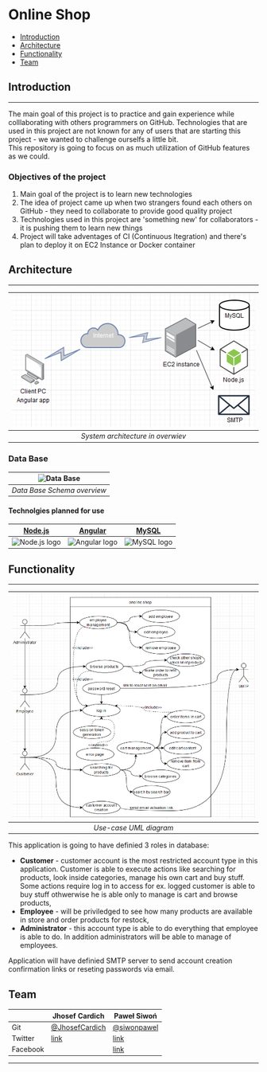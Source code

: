 # Online Shop



- [Introduction](#Introduction)
- [Architecture](#Architecture)
- [Functionality](#Functionality)
- [Team](#team)

## Introduction

----

The main goal of this project is to practice and gain experience while colllaborating with others programmers on GitHub. Technologies that are used in this project are not known for any of users that are starting this project - we wanted to challenge ourselfs a little bit.  
This repository is going to focus on as much utilization of GitHub features as we could.


### Objectives of the project

1. Main goal of the project is to learn new technologies
2. The idea of project came up when two strangers found each others on GitHub - they need to collaborate to provide good quality project
3. Technologies used in this project are 'something new' for collaborators - it is pushing them to learn new things 
4. Project will take adventages of CI (Continuous Itegration) and there's plan to deploy it on EC2 Instance or Docker container


## Architecture
---


| ![architecture](documentation/assets/architecture.png) |
| :----------------------------------------------------: |
|           _System architecture in overwiev_            |

### Data Base
| ![Data Base](documentation/assets/mysql-db.jpeg) |
| :----------------------------------------------------: |
|           _Data Base Schema overview_            |
#### Technolgies planned for use

|         [Node.js](https://nodejs.org/en/)         |          [Angular](https://angular.io/)           |        [MySQL](https://www.mysql.com/)        |
| :-----------------------------------------------: | :-----------------------------------------------: | :-------------------------------------------: |
| ![Node.js logo](documentation/assets/node_js.png) | ![Angular logo](documentation/assets/angular.png) | ![MySQL logo](documentation/assets/mysql.png) |



## Functionality

---

| ![alt text](documentation/assets/use_case.png) |
| :--------------------------------------------: |
|             _Use-case UML diagram_             |

This application is going to have definied 3 roles in database:

 - **Customer** - customer account is the most restricted account type in this application. Customer is able to execute actions like searching for products, look inside categories, manage his own cart and buy stuff. Some actions require log in to access for ex. logged customer is able to buy stuff othwerwise he is able only to manage is cart and browse products,
 - **Employee** - will be priviledged to see how many products are available in store and order products for restock,
 - **Administrator** - this account type is able to do everything that employee is able to do. In addition administrators will be able to manage of employees.

Application will have definied SMTP server to send account creation confirmation links or reseting passwords via email.

## Team

|          | Jhosef Cardich | Paweł Siwoń                             |
| -------- | ----------------------------- | --------------------------------------- |
| Git      | [@JhosefCardich](https://github.com/JhosefCardich)            | [@siwonpawel](https://github.com/siwonpawel)                           |
| Twitter  | [link](https://twitter.com/jhosefcardich)                              | [link](https://twitter.com/siwonpawel)  |
| Facebook |                               | [link](https://facebook.com/siwonpawel) |




---
